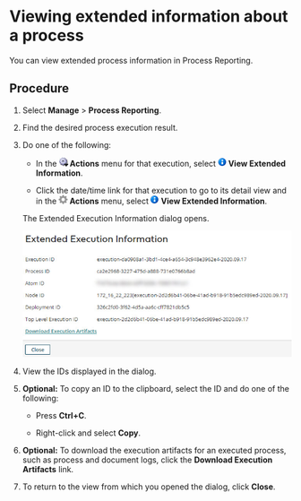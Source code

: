 # Viewing extended information about a process 

<head>
  <meta name="guidename" content="Integration"/>
  <meta name="context" content="GUID-f4bd0833-1499-4dfb-85f0-8c422bbbfc79"/>
</head>


You can view extended process information in Process Reporting.

## Procedure

1.  Select **Manage** \> **Process Reporting**.

2.  Find the desired process execution result.

3.  Do one of the following:

    -   In the **![Gear or Actions icon](../Images/main-ic-gear-blue-and-arrow-black-16_188e61d7-2204-48ad-b085-15fa4a70615d.jpg) Actions** menu for that execution, select **![View icon](../Images/main-ic-information-in-blue-circle_fdc36265-a56b-4d11-bdfe-2183ae92e7b3.jpg) View Extended Information**.

    -   Click the date/time link for that execution to go to its detail view and in the **![Gray gear](../Images/main-ic-gear-gray_54d864eb-b5de-4ee6-9b31-975dae0a5762.jpg) Actions** menu, select **![View icon](../Images/main-ic-information-in-blue-circle_fdc36265-a56b-4d11-bdfe-2183ae92e7b3.jpg) View Extended Information**.

    The Extended Execution Information dialog opens.

    ![Extended Execution Information dialog](../Images/manage-db-extended-execution-information_17f2d04e-2b04-43e0-9e53-2e41d69673a2.jpg)

4.  View the IDs displayed in the dialog.

5. **Optional:** To copy an ID to the clipboard, select the ID and do one of the following:

    -   Press **Ctrl+C**.

    -   Right-click and select **Copy**.

6. **Optional:** To download the execution artifacts for an executed process, such as process and document logs, click the **Download Execution Artifacts** link.

7.  To return to the view from which you opened the dialog, click **Close**.